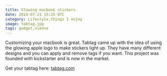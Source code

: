 ```yaml
---
title: Glowing macbook stickers
date: 2014-07-21 15:25 UTC
category: Lifestyle,things I enjoy
image: tabtag.jpg
tags: gadget,vienna
---
```


Customizing your macbook is great. Tabtag came up with the idea of using the glowing apple logo to make stickers light up.
They have many different designs and you can apply and remove tags if you want.
This project was founded with kickstarter and is now in the market.

Get your tabtag here: [tabtag.com](http://tabtag.com)

